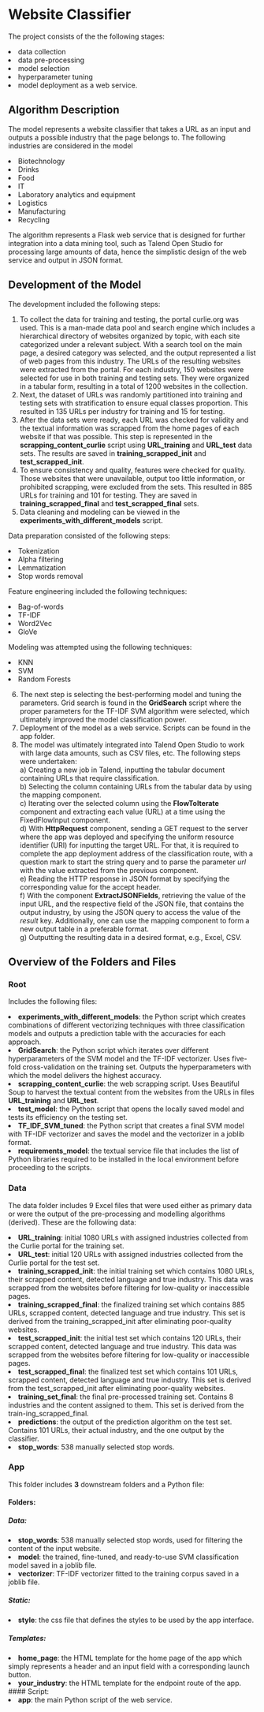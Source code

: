 # Website Classifier
The project consists of the the following stages:
<li> data collection </li> 
<li> data pre-processing </li>
<li> model selection </li>
<li> hyperparameter tuning </li> 
<li> model deployment as a web service. </li>

## Algorithm Description

The model represents a website classifier that takes a URL as an input and outputs a possible industry that the page belongs to. The following industries are considered in the model
<li>Biotechnology</li>
<li>Drinks</li>
<li>Food </li>
<li>IT</li>
<li>Laboratory analytics and equipment</li>
<li>Logistics </li>
<li>Manufacturing</li>
<li>Recycling</li>  

The algorithm represents a Flask web service that is designed for further integration into a data mining tool, such as Talend Open Studio for processing large amounts of data, hence the simplistic design of the web service and output in JSON format.

## Development of the Model

The development included the following steps:
1. To collect the data for training and testing, the portal curlie.org was used. This is a man-made data pool and search engine which includes a hierarchical directory of websites organized by topic, with each site categorized under a relevant subject. With a search tool on the main page, a desired category was selected, and the output represented a list of web pages from this industry. The URLs of the resulting websites were extracted from the portal. For each industry, 150 websites were selected for use in both training and testing sets. They were organized in a tabular form, resulting in a total of 1200 websites in the collection. 
2. Next, the dataset of URLs was randomly partitioned into training and testing sets with stratification to ensure equal classes proportion. This resulted in 135 URLs per industry for training and 15 for testing.
3. After the data sets were ready, each URL was checked for validity and the textual information was scrapped from the home pages of each website if that was possible. This step is represented in the <b>scrapping_content_curlie</b> script using <b>URL_training</b> and <b>URL_test</b> data sets. The results are saved in <b>training_scrapped_init</b> and <b>test_scrapped_init</b>. 
4. To ensure consistency and quality, features were checked for quality. Those websites that were unavailable, output too little information, or prohibited scrapping, were excluded from the sets. This resulted in 885 URLs for training and 101 for testing. They are saved in <b>training_scrapped_final</b> and <b>test_scrapped_final</b> sets.
5. Data cleaning and modeling can be viewed in the <b>experiments_with_different_models</b> script.

Data preparation consisted of the following steps:
<li>Tokenization</li>
<li>Alpha filtering</li>
<li>Lemmatization</li>
<li>Stop words removal</li>  

Feature engineering included the following techniques:

<li>Bag-of-words</li>
<li>TF-IDF</li>
<li>Word2Vec</li>
<li>GloVe</li>  

Modeling was attempted using the following techniques:

<li>KNN</li>
<li>SVM</li>
<li>Random Forests</li>  

6. The next step is selecting the best-performing model and tuning the parameters. Grid search is found in the <b>GridSearch</b> script where the proper parameters for the TF-IDF SVM algorithm were selected, which ultimately improved the model classification power.
7. Deployment of the model as a web service. Scripts can be found in the app folder.
8. The model was ultimately integrated into Talend Open Studio to work with large data amounts, such as CSV files, etc. The following steps were undertaken:
<br>a) Creating a new job in Talend, inputting the tabular document containing URLs that require classification. 
<br>b) Selecting the column containing URLs from the tabular data by using the mapping component.
<br>c) Iterating over the selected column using the **FlowToIterate** component and extracting each value (URL) at a time using the FixedFlowInput component.
<br>d) With **HttpRequest** component, sending a GET request to the server where the app was deployed and specifying the uniform resource identifier (URI) for inputting the target URL. For that, it is required to complete the app deployment address of the classification route, with a question mark to start the string query and to parse the parameter <i>url</i> with the value extracted from the previous component. 
<br>e) Reading the HTTP response in JSON format by specifying the corresponding value for the accept header.
<br>f) With the component **ExtractJSONFields**, retrieving the value of the input URL, and the respective field of the JSON file, that contains the output industry, by using the JSON query to access the value of the <i>result</i> key. Additionally, one can use the mapping component to form a new output table in a preferable format. 
<br>g) Outputting the resulting data in a desired format, e.g., Excel, CSV.

## Overview of the Folders and Files
### Root
Includes the following files:
<li> <b>experiments_with_different_models</b>: the Python script which creates combinations of different vectorizing techniques with three classification models and outputs a prediction table with the accuracies for each approach.</li>
<li> <b>GridSearch</b>: the Python script which iterates over different hyperparameters of the SVM model and the TF-IDF vectorizer. Uses five-fold cross-validation on the training set. Outputs the hyperparameters with which the model delivers the highest accuracy.</li>
<li> <b>scrapping_content_curlie</b>: the web scrapping script. Uses Beautiful Soup to harvest the textual content from the websites from the URLs in files <b>URL_training</b> and <b>URL_test</b>.</li>
<li> <b>test_model</b>: the Python script that opens the locally saved model and tests its efficiency on the testing set.</li>
<li> <b>TF_IDF_SVM_tuned</b>: the Python script that creates a final SVM model with TF-IDF vectorizer and saves the model and the vectorizer in a joblib format.</li>
<li> <b>requirements_model</b>: the textual service file that includes the list of Python libraries required to be installed in the local environment before proceeding to the scripts.</li>

### Data
The data folder includes 9 Excel files that were used either as primary data or were the output of the pre-processing and modelling algorithms (derived). These are the following data:
<li> <b>URL_training</b>: initial 1080 URLs with assigned industries collected from the Curlie portal for the training set.
<li> <b>URL_test</b>: initial 120 URLs with assigned industries collected from the Curlie portal for the test set.
<li> <b>training_scrapped_init</b>: the initial training set which contains 1080 URLs, their scrapped content, detected language and true industry. This data was scrapped from the websites before filtering for low-quality or inaccessible pages.
<li> <b>training_scrapped_final</b>: the finalized training set which contains 885 URLs, scrapped content, detected language and true industry. This set is derived from the training_scrapped_init after eliminating poor-quality websites.
<li> <b>test_scrapped_init</b>: the initial test set which contains 120 URLs, their scrapped content, detected language and true industry. This data was scrapped from the websites before filtering for low-quality or inaccessible pages.
<li> <b>test_scrapped_final</b>: the finalized test set which contains 101 URLs, scrapped content, detected language and true industry. This set is derived from the test_scrapped_init after eliminating poor-quality websites.
<li> <b>training_set_final</b>: the final pre-processed training set. Contains 8 industries and the content assigned to them. This set is derived from the train-ing_scrapped_final.
<li> <b>predictions</b>: the output of the prediction algorithm on the test set. Contains 101 URLs, their actual industry, and the one output by the classifier.
<li> <b>stop_words</b>: 538 manually selected stop words.

### App
This folder includes **3** downstream folders and a Python file:
#### Folders:
##### Data:
<li> <b>stop_words</b>: 538 manually selected stop words, used for filtering the content of the input website.
<li> <b>model</b>: the trained, fine-tuned, and ready-to-use SVM classification model saved in a joblib file.
<li> <b>vectorizer</b>: TF-IDF vectorizer fitted to the training corpus saved in a joblib file.</li>   

##### Static:
<li> <b>style</b>: the css file that defines the styles to be used by the app interface.</li>

##### Templates:
<li> <b>home_page</b>: the HTML template for the home page of the app which simply represents a header and an input field with a corresponding launch button.
<li> <b>your_industry</b>: the HTML template for the endpoint route of the app.  
#### Script:
<li> <b>app</b>: the main Python script of the web service.
